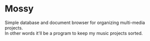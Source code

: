 
# Mossy

Simple database and document browser for organizing multi-media projects.  
In other words it'll be a program to keep my music projects sorted.
